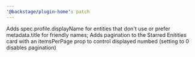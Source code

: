 ```yaml
---
'@backstage/plugin-home': patch
---
```


Adds spec.profile.displayName for entities that don't use or prefer metadata.title for friendly names; Adds pagination to the Starred Enitities card with an itemsPerPage prop to control displayed numbed (setting to 0 disables pagination)
